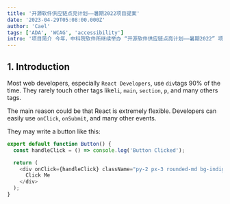 ```yaml
---
title: '开源软件供应链点亮计划——暑期2022项目提案'
date: '2023-04-29T05:08:00.000Z'
author: 'Cael'
tags: ['ADA', 'WCAG', 'accessibility']
intro: '项目简介 今年，中科院软件所继续举办 “开源软件供应链点亮计划——暑期2022” 项目。该项目与 Google Summer of Code 形式类似：开源社区提供项目需求并提供导师'
---
```


## 1. Introduction

Most web developers, especially `React Developers`, use `div`tags 90% of the time. They rarely touch other tags like`li`, `main`, `section`, `p`, and many others tags.

The main reason could be that React is extremely flexible. Developers can easily use `onClick`, `onSubmit`, and many other events.

They may write a button like this:

```javascript
export default function Button() {
  const handleClick = () => console.log('Button Clicked');

  return (
    <div onClick={handleClick} className="py-2 px-3 rounded-md bg-indigo-600 text-white">
      Click Me
    </div>
  );
}
```
